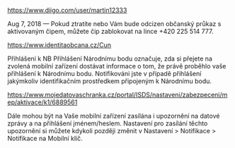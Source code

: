 

https://www.diigo.com/user/martin12333



Aug 7, 2018 — Pokud ztratíte nebo Vám bude odcizen občanský průkaz s aktivovaným čipem, můžete čip zablokovat na lince +420 225 514 777.






https://www.identitaobcana.cz/Cun

Přihlášení k NB
Přihlášení Národnímu bodu označuje, zda si přejete na zvolená mobilní zařízení
dostávat informace o tom, že právě proběhlo vaše přihlášení k Národnímu bodu.
Notifikováni jste v případě přihlášení jakýmkoliv identifikačním prostředkem
připojeným k Národnímu bodu.


https://www.mojedatovaschranka.cz/portal/ISDS/nastaveni/zabezpeceni/mep/aktivace/k1/6889561



Dále mohou být na Vaše mobilní zařízení zasílána i upozornění na datové zprávy a na přihlášení jménem/heslem. Nastavení pro zasílání těchto upozornění si můžete kdykoli později změnit v Nastavení > Notifikace > Notifikace na Mobilní klíč.


